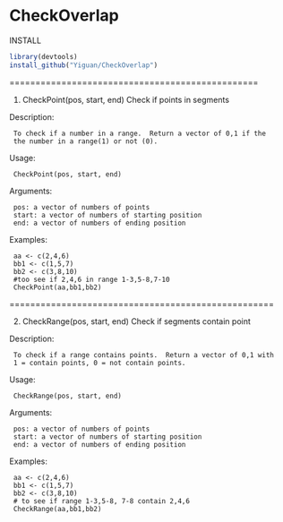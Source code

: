 # CheckOverlap

INSTALL
```R
library(devtools)
install_github("Yiguan/CheckOverlap")
```
================================================
1. CheckPoint(pos, start, end)
Check if points in segments

Description:

     To check if a number in a range.  Return a vector of 0,1 if the
     the number in a range(1) or not (0).

Usage:

     CheckPoint(pos, start, end)
     
Arguments:

     pos: a vector of numbers of points
     start: a vector of numbers of starting position
     end: a vector of numbers of ending position

Examples:

     aa <- c(2,4,6)
     bb1 <- c(1,5,7)
     bb2 <- c(3,8,10)
     #too see if 2,4,6 in range 1-3,5-8,7-10
     CheckPoint(aa,bb1,bb2)
     
===================================================

2. CheckRange(pos, start, end)
 Check if segments contain point

Description:

     To check if a range contains points.  Return a vector of 0,1 with
     1 = contain points, 0 = not contain points.

Usage:

     CheckRange(pos, start, end)
     
Arguments:

     pos: a vector of numbers of points
     start: a vector of numbers of starting position
     end: a vector of numbers of ending position

Examples:

     aa <- c(2,4,6)
     bb1 <- c(1,5,7)
     bb2 <- c(3,8,10)
     # to see if range 1-3,5-8, 7-8 contain 2,4,6
     CheckRange(aa,bb1,bb2)

